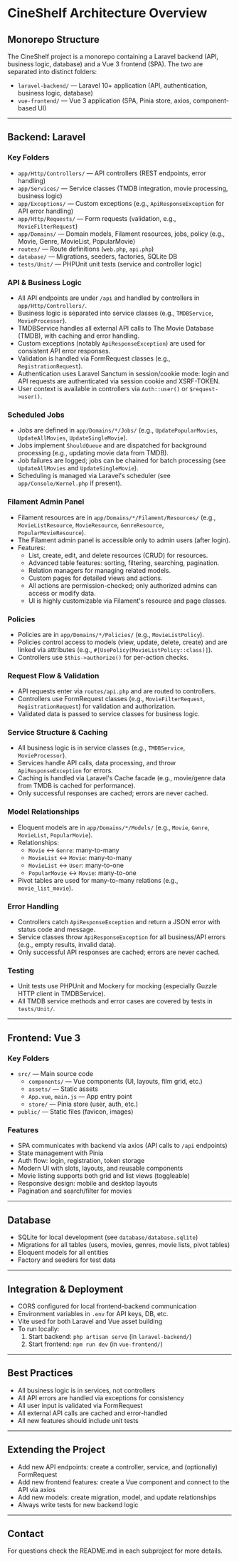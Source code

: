 # CineShelf Architecture Overview

## Monorepo Structure

The CineShelf project is a monorepo containing a Laravel backend (API, business logic, database) and a Vue 3 frontend (SPA). The two are separated into distinct folders:

- `laravel-backend/` — Laravel 10+ application (API, authentication, business logic, database)
- `vue-frontend/` — Vue 3 application (SPA, Pinia store, axios, component-based UI)

---

## Backend: Laravel

### Key Folders
- `app/Http/Controllers/` — API controllers (REST endpoints, error handling)
- `app/Services/` — Service classes (TMDB integration, movie processing, business logic)
- `app/Exceptions/` — Custom exceptions (e.g., `ApiResponseException` for API error handling)
- `app/Http/Requests/` — Form requests (validation, e.g., `MovieFilterRequest`)
- `app/Domains/` — Domain models, Filament resources, jobs, policy (e.g., Movie, Genre, MovieList, PopularMovie)
- `routes/` — Route definitions (`web.php`, `api.php`)
- `database/` — Migrations, seeders, factories, SQLite DB
- `tests/Unit/` — PHPUnit unit tests (service and controller logic)

### API & Business Logic
- All API endpoints are under `/api` and handled by controllers in `app/Http/Controllers/`.
- Business logic is separated into service classes (e.g., `TMDBService`, `MovieProcessor`).
- TMDBService handles all external API calls to The Movie Database (TMDB), with caching and error handling.
- Custom exceptions (notably `ApiResponseException`) are used for consistent API error responses.
- Validation is handled via FormRequest classes (e.g., `RegistrationRequest`).
- Authentication uses Laravel Sanctum in session/cookie mode: login and API requests are authenticated via session cookie and XSRF-TOKEN.
- User context is available in controllers via `Auth::user()` or `$request->user()`.

### Scheduled Jobs
- Jobs are defined in `app/Domains/*/Jobs/` (e.g., `UpdatePopularMovies`, `UpdateAllMovies`, `UpdateSingleMovie`).
- Jobs implement `ShouldQueue` and are dispatched for background processing (e.g., updating movie data from TMDB).
- Job failures are logged; jobs can be chained for batch processing (see `UpdateAllMovies` and `UpdateSingleMovie`).
- Scheduling is managed via Laravel's scheduler (see `app/Console/Kernel.php` if present).

### Filament Admin Panel
- Filament resources are in `app/Domains/*/Filament/Resources/` (e.g., `MovieListResource`, `MovieResource`, `GenreResource`, `PopularMovieResource`).
- The Filament admin panel is accessible only to admin users (after login).
- Features:
  - List, create, edit, and delete resources (CRUD) for resources.
  - Advanced table features: sorting, filtering, searching, pagination.
  - Relation managers for managing related models.
  - Custom pages for detailed views and actions.
  - All actions are permission-checked; only authorized admins can access or modify data.
  - UI is highly customizable via Filament's resource and page classes.

### Policies
- Policies are in `app/Domains/*/Policies/` (e.g., `MovieListPolicy`).
- Policies control access to models (view, update, delete, create) and are linked via attributes (e.g., `#[UsePolicy(MovieListPolicy::class)]`).
- Controllers use `$this->authorize()` for per-action checks.

### Request Flow & Validation
- API requests enter via `routes/api.php` and are routed to controllers.
- Controllers use FormRequest classes (e.g., `MovieFilterRequest`, `RegistrationRequest`) for validation and authorization.
- Validated data is passed to service classes for business logic.

### Service Structure & Caching
- All business logic is in service classes (e.g., `TMDBService`, `MovieProcessor`).
- Services handle API calls, data processing, and throw `ApiResponseException` for errors.
- Caching is handled via Laravel's Cache facade (e.g., movie/genre data from TMDB is cached for performance).
- Only successful responses are cached; errors are never cached.

### Model Relationships
- Eloquent models are in `app/Domains/*/Models/` (e.g., `Movie`, `Genre`, `MovieList`, `PopularMovie`).
- Relationships:
  - `Movie` <-> `Genre`: many-to-many
  - `MovieList` <-> `Movie`: many-to-many
  - `MovieList` <-> `User`: many-to-one
  - `PopularMovie` <-> `Movie`: many-to-one
- Pivot tables are used for many-to-many relations (e.g., `movie_list_movie`).

### Error Handling
- Controllers catch `ApiResponseException` and return a JSON error with status code and message.
- Service classes throw `ApiResponseException` for all business/API errors (e.g., empty results, invalid data).
- Only successful API responses are cached; errors are never cached.

### Testing
- Unit tests use PHPUnit and Mockery for mocking (especially Guzzle HTTP client in TMDBService).
- All TMDB service methods and error cases are covered by tests in `tests/Unit/`.

---

## Frontend: Vue 3

### Key Folders
- `src/` — Main source code
  - `components/` — Vue components (UI, layouts, film grid, etc.)
  - `assets/` — Static assets
  - `App.vue`, `main.js` — App entry point
  - `store/` — Pinia store (user, auth, etc.)
- `public/` — Static files (favicon, images)

### Features
- SPA communicates with backend via axios (API calls to `/api` endpoints)
- State management with Pinia
- Auth flow: login, registration, token storage
- Modern UI with slots, layouts, and reusable components
- Movie listing supports both grid and list views (toggleable)
- Responsive design: mobile and desktop layouts
- Pagination and search/filter for movies

---

## Database
- SQLite for local development (see `database/database.sqlite`)
- Migrations for all tables (users, movies, genres, movie lists, pivot tables)
- Eloquent models for all entities
- Factory and seeders for test data

---

## Integration & Deployment
- CORS configured for local frontend-backend communication
- Environment variables in `.env` for API keys, DB, etc.
- Vite used for both Laravel and Vue asset building
- To run locally:
  1. Start backend: `php artisan serve` (in `laravel-backend/`)
  2. Start frontend: `npm run dev` (in `vue-frontend/`)

---

## Best Practices
- All business logic is in services, not controllers
- All API errors are handled via exceptions for consistency
- All user input is validated via FormRequest
- All external API calls are cached and error-handled
- All new features should include unit tests

---

## Extending the Project
- Add new API endpoints: create a controller, service, and (optionally) FormRequest
- Add new frontend features: create a Vue component and connect to the API via axios
- Add new models: create migration, model, and update relationships
- Always write tests for new backend logic

---

## Contact
For questions check the README.md in each subproject for more details.
